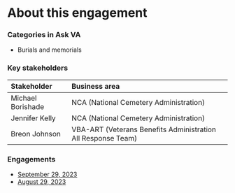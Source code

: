# About this engagement

### Categories in Ask VA

- Burials and memorials

### Key stakeholders

|Stakeholder|Business area|
|:--|:--|
|Michael Borishade|NCA (National Cemetery Administration)|
|Jennifer Kelly|NCA (National Cemetery Administration)|
|Breon Johnson|VBA-ART (Veterans Benefits Administration All Response Team)|

### Engagements

- [September 29, 2023](https://github.com/department-of-veterans-affairs/va.gov-team/blob/master/products/ask-va/design/User%20research/Business%20line%20engagement/Business%20lines/NCA/September%2029%2C%202023.md)
- [August 29, 2023](https://github.com/department-of-veterans-affairs/va.gov-team/blob/master/products/ask-va/design/User%20research/Business%20line%20engagement/Business%20lines/NCA/August%2029%2C%202023.md)
